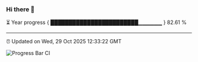 ### Hi there 👋

⏳ Year progress { ████████████████████████▁▁▁▁▁▁ } 82.61 %

---

⏰ Updated on Wed, 29 Oct 2025 12:33:22 GMT

![Progress Bar CI](https://github.com/liununu/liununu/workflows/Progress%20Bar%20CI/badge.svg)
